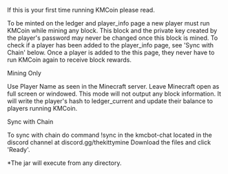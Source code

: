 If this is your first time running KMCoin please read.


To be minted on the ledger and player_info page a
new player must run KMCoin while mining any block.
This block and the private key created by the player's
password may never be changed once this block is mined.
To check if a player has been added to the player_info
page, see 'Sync with Chain' below. Once a player is added
to the this page, they never have to run KMCoin again to
receive block rewards.


Mining Only

Use Player Name as seen in the Minecraft server.
Leave Minecraft open as full screen or windowed.
This mode will not output any block information.
It will write the player's hash to ledger_current
and update their balance to players running KMCoin.


Sync with Chain

To sync with chain do command !sync in the kmcbot-chat
located in the discord channel at discord.gg/thekittymine
Download the files and click 'Ready'.


*The jar will execute from any directory.
